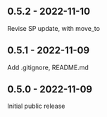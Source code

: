 ## 0.5.2 - 2022-11-10
Revise SP update, with move_to

## 0.5.1 - 2022-11-09
Add .gitignore, README.md

## 0.5.0 - 2022-11-09
Initial public release